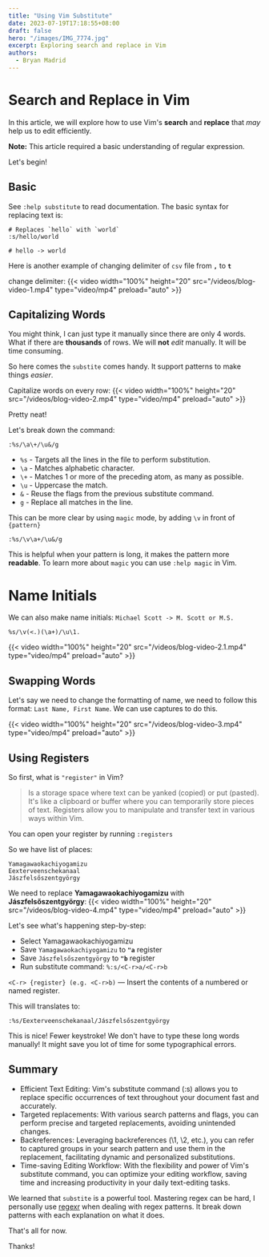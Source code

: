 ```yaml
---
title: "Using Vim Substitute"
date: 2023-07-19T17:18:55+08:00
draft: false
hero: "/images/IMG_7774.jpg"
excerpt: Exploring search and replace in Vim
authors:
  - Bryan Madrid
---
```


# Search and Replace in Vim

In this article, we will explore how to use Vim's **search** and **replace** that *may* help us to edit efficiently.

**Note:** This article required a basic understanding of regular expression.


Let's begin!


## Basic

See `:help substitute` to read documentation. The basic syntax for replacing text is:

```vim
# Replaces `hello` with `world`
:s/hello/world

# hello -> world
```


Here is another example of changing delimiter of `csv` file from **`,`** to **`t`**

change delimiter:
{{< video width="100%" height="20" src="/videos/blog-video-1.mp4" type="video/mp4" preload="auto" >}}

## Capitalizing Words

You might think, I can just type it manually since there are only 4 words. What
if there are **thousands** of rows. We will **not** *edit* manually. It will be time consuming.

So here comes the `substite` comes handy. It support patterns to make things *easier*.


Capitalize words on every row:
{{< video width="100%" height="20" src="/videos/blog-video-2.mp4" type="video/mp4" preload="auto" >}}

Pretty neat!

Let's break down the command:

```vim
:%s/\a\+/\u&/g
```
* `%s` - Targets all the lines in the file to perform substitution.
* `\a` - Matches alphabetic character.
* `\+` - Matches 1 or more of the preceding atom, as many as possible.
* `\u` - Uppercase the match.
* `&` - Reuse the flags from the previous substitute command.
* `g` - Replace all matches in the line.

This can be more clear by using `magic` mode, by adding `\v` in front of `{pattern}` 

```vim
:%s/\v\a+/\u&/g
```

This is helpful when your pattern is long, it makes the pattern more **readable**. To learn more about `magic` you can use `:help magic` in Vim.


# Name Initials

We can also make name initials: `Michael Scott -> M. Scott or M.S.`

```vim
%s/\v(<.)(\a+)/\u\1.
```

{{< video width="100%" height="20" src="/videos/blog-video-2.1.mp4" type="video/mp4" preload="auto" >}}

## Swapping Words

Let's say we need to change the formatting of name, we need to follow this format: `Last Name, First Name`. We can use captures to do this.

{{< video width="100%" height="20" src="/videos/blog-video-3.mp4" type="video/mp4" preload="auto" >}}

## Using Registers

So first, what is `"register"` in Vim?

> Is a storage space where text can be yanked (copied) or put (pasted). It's like a clipboard or buffer where you can temporarily store pieces of text. Registers allow you to manipulate and transfer text in various ways within Vim.


You can open your register by running  `:registers`

So we have list of places:

```csv
Yamagawaokachiyogamizu
Eexterveenschekanaal
Jászfelsőszentgyörgy
```

We need to replace **Yamagawaokachiyogamizu** with **Jászfelsőszentgyörgy**:
{{< video width="100%" height="20" src="/videos/blog-video-4.mp4" type="video/mp4" preload="auto" >}}


Let's see what's happening step-by-step:

- Select Yamagawaokachiyogamizu
- Save `Yamagawaokachiyogamizu` to **`"a`** register
- Save `Jászfelsőszentgyörgy` to **`"b`** register
- Run substitute command: `%:s/<C-r>a/<C-r>b`

`<C-r> {register} (e.g. <C-r>b)` — Insert the contents of a numbered or named register.

This will translates to:

```vim
:%s/Eexterveenschekanaal/Jászfelsőszentgyörgy
```

This is nice! Fewer keystroke! We don't have to type these long words manually! It might save you lot of time for some typographical errors.

## Summary

* Efficient Text Editing: Vim's substitute command (:s) allows you to replace specific occurrences of text throughout your document fast and accurately.
* Targeted replacements: With various search patterns and flags, you can perform precise and targeted replacements, avoiding unintended changes.
* Backreferences: Leveraging backreferences (\1, \2, etc.), you can refer to captured groups in your search pattern and use them in the replacement, facilitating dynamic and personalized substitutions.
* Time-saving Editing Workflow: With the flexibility and power of Vim's substitute command, you can optimize your editing workflow, saving time and increasing productivity in your daily text-editing tasks.


We learned that `substite` is a powerful tool. Mastering regex can be hard, I personally use [regexr](https://regexr.com/) when dealing with regex patterns. It break down patterns with each explanation on what it does.

That's all for now.

Thanks!
